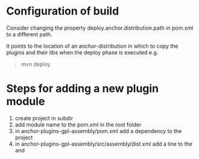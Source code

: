 # Configuration of build

Consider changing the property deploy.anchor.distribution.path in pom.xml to a different path.

It points to the location of an anchor-distribution in which to copy the plugins and their libs when the deploy
phase is executed e.g.

> mvn deploy

# Steps for adding a new plugin module

1. create project in subdir
2. add module name to the pom.xml in the root folder
3. in anchor-plugins-gpl-assembly/pom.xml  add a dependency to the project
4. in anchor-plugins-gpl-assembly/src/assembly/dist.xml  add a line to the <includes> and <excludes>